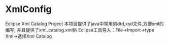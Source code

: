 XmlConfig
=========

Eclipse Xml Catalog Project
本项目提供了java中常用的dtd,xsd文件,方便xml的编写;
并且提供了xml_catalog.xml供 Eclipse工具导入：File->Import->type Xml->选择Xml Catalog
